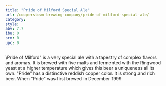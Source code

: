 ```yaml
---
title: "Pride of Milford Special Ale"
url: /cooperstown-brewing-company/pride-of-milford-special-ale/
category: 
style: 
abv: 7.7
ibu: 0
srm: 0
upc: 0
---
```

\Pride of Milford\" is a very special ale with a tapestry of complex flavors and aromas. It is brewed with five malts and fermented with the Ringwood yeast at a higher temperature which gives this beer a uniqueness all its own. \"Pride\" has a distinctive reddish copper color. It is strong and rich beer. When \"Pride\" was first brewed in December 1999
